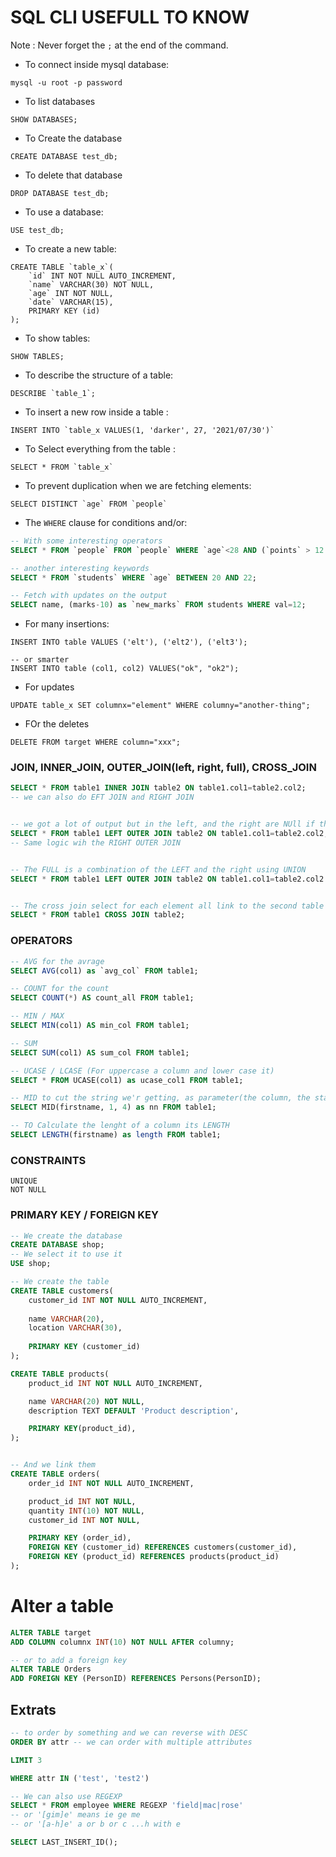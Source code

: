 # SQL CLI USEFULL TO KNOW

Note : Never forget the `;` at the end of the command.

- To connect inside mysql database:
```
mysql -u root -p password
```

- To list databases
```
SHOW DATABASES;
```

- To Create the database
```
CREATE DATABASE test_db;
```

- To delete that database
```
DROP DATABASE test_db;
```

- To use a database:
```
USE test_db;
```

- To create a new table:
```
CREATE TABLE `table_x`(
    `id` INT NOT NULL AUTO_INCREMENT,
    `name` VARCHAR(30) NOT NULL,
    `age` INT NOT NULL,
    `date` VARCHAR(15),
    PRIMARY KEY (id)
);
```

- To show tables:
```
SHOW TABLES;
```

- To describe the structure of a table:
```
DESCRIBE `table_1`;
```

- To insert a new row inside a table :
```
INSERT INTO `table_x VALUES(1, 'darker', 27, '2021/07/30')`
```

- To Select everything from the table :
```
SELECT * FROM `table_x`
```

- To prevent duplication when we are fetching elements:
```
SELECT DISTINCT `age` FROM `people`
```

- The `WHERE` clause for conditions and/or:
```sql
-- With some interesting operators
SELECT * FROM `people` FROM `people` WHERE `age`<28 AND (`points` > 12 OR `sub_points` <= 12) AND `name` LIKE 'd%';

-- another interesting keywords
SELECT * FROM `students` WHERE `age` BETWEEN 20 AND 22;

-- Fetch with updates on the output
SELECT name, (marks-10) as `new_marks` FROM students WHERE val=12;
```
- For many insertions:
```
INSERT INTO table VALUES ('elt'), ('elt2'), ('elt3');

-- or smarter
INSERT INTO table (col1, col2) VALUES("ok", "ok2");
```

- For updates
```
UPDATE table_x SET columnx="element" WHERE columny="another-thing";
```

- FOr the deletes
```
DELETE FROM target WHERE column="xxx";
```

### JOIN, INNER_JOIN, OUTER_JOIN(left, right, full), CROSS_JOIN
```sql
SELECT * FROM table1 INNER JOIN table2 ON table1.col1=table2.col2;
-- we can also do EFT JOIN and RIGHT JOIN


-- we got a lot of output but in the left, and the right are NUll if there are not existing
SELECT * FROM table1 LEFT OUTER JOIN table2 ON table1.col1=table2.col2;
-- Same logic wih the RIGHT OUTER JOIN


-- The FULL is a combination of the LEFT and the right using UNION
SELECT * FROM table1 LEFT OUTER JOIN table2 ON table1.col1=table2.col2 UNION SELECT * FROM table2 RIGHT OUTER JOIN table2 ON table1.col1=table2.col2;


-- The cross join select for each element all link to the second table
SELECT * FROM table1 CROSS JOIN table2;
```


### OPERATORS
```sql
-- AVG for the avrage
SELECT AVG(col1) as `avg_col` FROM table1;

-- COUNT for the count
SELECT COUNT(*) AS count_all FROM table1;

-- MIN / MAX
SELECT MIN(col1) AS min_col FROM table1;

-- SUM
SELECT SUM(col1) AS sum_col FROM table1;

-- UCASE / LCASE (For uppercase a column and lower case it)
SELECT * FROM UCASE(col1) as ucase_col1 FROM table1;

-- MID to cut the string we'r getting, as parameter(the column, the start point and the number of characters, we want to cut from)
SELECT MID(firstname, 1, 4) as nn FROM table1;

-- TO Calculate the lenght of a column its LENGTH
SELECT LENGTH(firstname) as length FROM table1;
```

### CONSTRAINTS
```
UNIQUE
NOT NULL
```

### PRIMARY KEY / FOREIGN KEY
```sql
-- We create the database
CREATE DATABASE shop;
-- We select it to use it
USE shop;

-- We create the table
CREATE TABLE customers(
    customer_id INT NOT NULL AUTO_INCREMENT,
    
    name VARCHAR(20),
    location VARCHAR(30),
    
    PRIMARY KEY (customer_id)
);

CREATE TABLE products(
    product_id INT NOT NULL AUTO_INCREMENT,

    name VARCHAR(20) NOT NULL,
    description TEXT DEFAULT 'Product description',

    PRIMARY KEY(product_id),
);


-- And we link them
CREATE TABLE orders(
    order_id INT NOT NULL AUTO_INCREMENT,

    product_id INT NOT NULL,
    quantity INT(10) NOT NULL,
    customer_id INT NOT NULL,

    PRIMARY KEY (order_id),
    FOREIGN KEY (customer_id) REFERENCES customers(customer_id),
    FOREIGN KEY (product_id) REFERENCES products(product_id)
);

```

# Alter a table
```sql
ALTER TABLE target
ADD COLUMN columnx INT(10) NOT NULL AFTER columny;

-- or to add a foreign key
ALTER TABLE Orders
ADD FOREIGN KEY (PersonID) REFERENCES Persons(PersonID);
```

## Extrats
```sql
-- to order by something and we can reverse with DESC
ORDER BY attr -- we can order with multiple attributes

LIMIT 3

WHERE attr IN ('test', 'test2')

-- We can also use REGEXP
SELECT * FROM employee WHERE REGEXP 'field|mac|rose'
-- or '[gim]e' means ie ge me
-- or '[a-h]e' a or b or c ...h with e

SELECT LAST_INSERT_ID();
```
